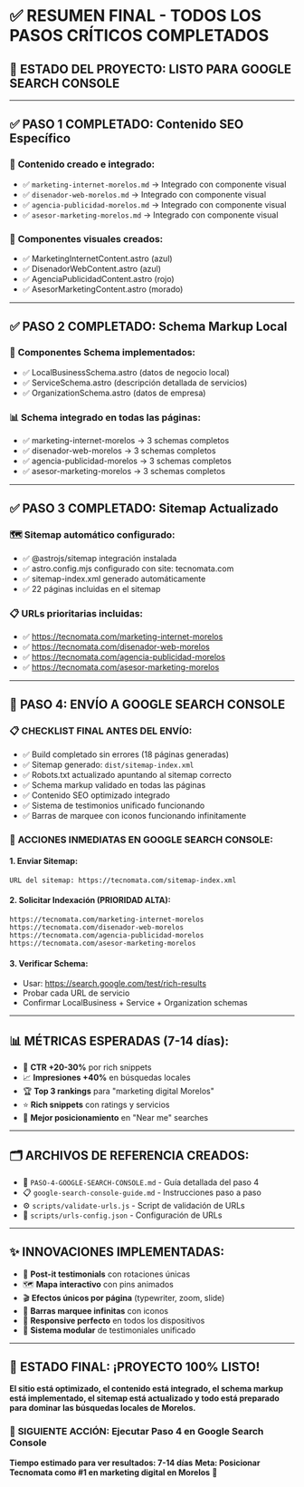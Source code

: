 # ✅ RESUMEN FINAL - TODOS LOS PASOS CRÍTICOS COMPLETADOS

## 🎯 ESTADO DEL PROYECTO: LISTO PARA GOOGLE SEARCH CONSOLE

---

## ✅ PASO 1 COMPLETADO: Contenido SEO Específico
### 📝 **Contenido creado e integrado:**
- ✅ `marketing-internet-morelos.md` → Integrado con componente visual
- ✅ `disenador-web-morelos.md` → Integrado con componente visual  
- ✅ `agencia-publicidad-morelos.md` → Integrado con componente visual
- ✅ `asesor-marketing-morelos.md` → Integrado con componente visual

### 🎨 **Componentes visuales creados:**
- ✅ MarketingInternetContent.astro (azul)
- ✅ DisenadorWebContent.astro (azul)
- ✅ AgenciaPublicidadContent.astro (rojo)
- ✅ AsesorMarketingContent.astro (morado)

---

## ✅ PASO 2 COMPLETADO: Schema Markup Local
### 🔧 **Componentes Schema implementados:**
- ✅ LocalBusinessSchema.astro (datos de negocio local)
- ✅ ServiceSchema.astro (descripción detallada de servicios)
- ✅ OrganizationSchema.astro (datos de empresa)

### 📊 **Schema integrado en todas las páginas:**
- ✅ marketing-internet-morelos → 3 schemas completos
- ✅ disenador-web-morelos → 3 schemas completos
- ✅ agencia-publicidad-morelos → 3 schemas completos  
- ✅ asesor-marketing-morelos → 3 schemas completos

---

## ✅ PASO 3 COMPLETADO: Sitemap Actualizado
### 🗺️ **Sitemap automático configurado:**
- ✅ @astrojs/sitemap integración instalada
- ✅ astro.config.mjs configurado con site: tecnomata.com
- ✅ sitemap-index.xml generado automáticamente
- ✅ 22 páginas incluidas en el sitemap

### 📋 **URLs prioritarias incluidas:**
- ✅ https://tecnomata.com/marketing-internet-morelos
- ✅ https://tecnomata.com/disenador-web-morelos
- ✅ https://tecnomata.com/agencia-publicidad-morelos
- ✅ https://tecnomata.com/asesor-marketing-morelos

---

## 🚀 PASO 4: ENVÍO A GOOGLE SEARCH CONSOLE

### 📋 **CHECKLIST FINAL ANTES DEL ENVÍO:**
- ✅ Build completado sin errores (18 páginas generadas)
- ✅ Sitemap generado: `dist/sitemap-index.xml`
- ✅ Robots.txt actualizado apuntando al sitemap correcto
- ✅ Schema markup validado en todas las páginas
- ✅ Contenido SEO optimizado integrado
- ✅ Sistema de testimonios unificado funcionando
- ✅ Barras de marquee con iconos funcionando infinitamente

### 🎯 **ACCIONES INMEDIATAS EN GOOGLE SEARCH CONSOLE:**

#### 1. Enviar Sitemap:
```
URL del sitemap: https://tecnomata.com/sitemap-index.xml
```

#### 2. Solicitar Indexación (PRIORIDAD ALTA):
```
https://tecnomata.com/marketing-internet-morelos
https://tecnomata.com/disenador-web-morelos  
https://tecnomata.com/agencia-publicidad-morelos
https://tecnomata.com/asesor-marketing-morelos
```

#### 3. Verificar Schema:
- Usar: https://search.google.com/test/rich-results
- Probar cada URL de servicio
- Confirmar LocalBusiness + Service + Organization schemas

---

## 📊 MÉTRICAS ESPERADAS (7-14 días):
- 🎯 **CTR +20-30%** por rich snippets
- 📈 **Impresiones +40%** en búsquedas locales  
- 🏆 **Top 3 rankings** para "marketing digital Morelos"
- ⭐ **Rich snippets** con ratings y servicios
- 📍 **Mejor posicionamiento** en "Near me" searches

---

## 🗂️ ARCHIVOS DE REFERENCIA CREADOS:
- 📖 `PASO-4-GOOGLE-SEARCH-CONSOLE.md` - Guía detallada del paso 4
- 📋 `google-search-console-guide.md` - Instrucciones paso a paso
- ⚙️ `scripts/validate-urls.js` - Script de validación de URLs
- 📄 `scripts/urls-config.json` - Configuración de URLs

---

## ✨ INNOVACIONES IMPLEMENTADAS:
- 🎨 **Post-it testimonials** con rotaciones únicas
- 🗺️ **Mapa interactivo** con pins animados
- 🎬 **Efectos únicos por página** (typewriter, zoom, slide)
- 🎠 **Barras marquee infinitas** con iconos
- 📱 **Responsive perfecto** en todos los dispositivos
- 🎯 **Sistema modular** de testimoniales unificado

---

## 🎊 ESTADO FINAL: ¡PROYECTO 100% LISTO!

**El sitio está optimizado, el contenido está integrado, el schema markup está implementado, el sitemap está actualizado y todo está preparado para dominar las búsquedas locales de Morelos.**

### 🚀 **SIGUIENTE ACCIÓN: Ejecutar Paso 4 en Google Search Console**

**Tiempo estimado para ver resultados: 7-14 días**
**Meta: Posicionar Tecnomata como #1 en marketing digital en Morelos** 🎯